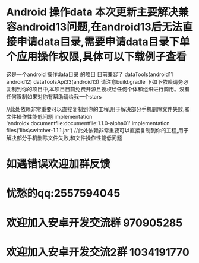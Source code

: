# Android 操作data 本次更新主要解决兼容android13问题,在android13后无法直接申请data目录,需要申请data目录下单个应用操作权限,具体可以下载例子查看

这是一个android 操作data目录 的项目 目前兼容了 dataTools(android11 android12)  dataToolsApi33(android13)
请注意build.gradle 下如下依赖请务必复制到你的项目中,本项目目前免费开源且授权给任何个体和组织进行商用。没有任何限制如果对你有帮助请给我一个stars

  //此处依赖非常重要可以直接复制到你的工程,用于解决部分手机删除文件失败,和文件操作性能低问题
    implementation 'androidx.documentfile:documentfile:1.1.0-alpha01'
    implementation files('libs\\switcher-1.1.1.jar')
  //此处依赖非常重要可以直接复制到你的工程,用于解决部分手机删除文件失败,和文件操作性能低问题




# 如遇错误欢迎加群反馈
# 忧愁的qq:2557594045
# 欢迎加入安卓开发交流群 970905285
# 欢迎加入安卓开发交流2群 1034191770
